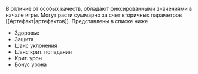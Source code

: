 В отличие от особых качеств, обладают фиксированными значениями в начале игры. Могут расти суммарно за счет вторичных параметров [[Артефакт|артефактов]]. Представлены в списке ниже
- Здоровье
- Защита
- Шанс уклонения
- Шанс крит. попадания
- Крит. урон
- Бонус урона